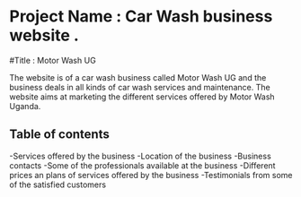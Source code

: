 # Project Name :  Car Wash business website .
#Title          : Motor Wash UG

The website is of a car wash business called Motor Wash UG and the business deals in all kinds of car wash services and maintenance. The website aims at marketing
the different services offered by Motor Wash Uganda.

## Table of contents
   -Services offered by the business
   -Location of the business
   -Business contacts
   -Some of the professionals available at the business
   -Different prices an plans of services offered by the business
   -Testimonials from some of the satisfied customers
